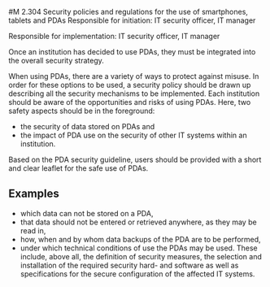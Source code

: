 #M 2.304 Security policies and regulations for the use of smartphones, tablets and PDAs
Responsible for initiation: IT security officer, IT manager

Responsible for implementation: IT security officer, IT manager

Once an institution has decided to use PDAs, they must be integrated into the overall security strategy.

When using PDAs, there are a variety of ways to protect against misuse. In order for these options to be used, a security policy should be drawn up describing all the security mechanisms to be implemented. Each institution should be aware of the opportunities and risks of using PDAs. Here, two safety aspects should be in the foreground:

* the security of data stored on PDAs and
* the impact of PDA use on the security of other IT systems within an institution.


Based on the PDA security guideline, users should be provided with a short and clear leaflet for the safe use of PDAs.



## Examples 
* which data can not be stored on a PDA,
* that data should not be entered or retrieved anywhere, as they may be read in,
* how, when and by whom data backups of the PDA are to be performed,
* under which technical conditions of use the PDAs may be used. These include, above all, the definition of security measures, the selection and installation of the required security hard- and software as well as specifications for the secure configuration of the affected IT systems.




